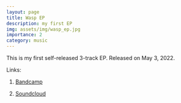 ```yaml
---
layout: page
title: Wasp EP
description: my first EP
img: assets/img/wasp_ep.jpg
importance: 2
category: music
---
```


This is my first self-released 3-track EP. Released on May 3, 2022.

Links:

1. [Bandcamp](https://andyruddhmusic.bandcamp.com/album/wasp-ep)

2. [Soundcloud](https://soundcloud.com/andyruddh/sets/wasp-ep-001)